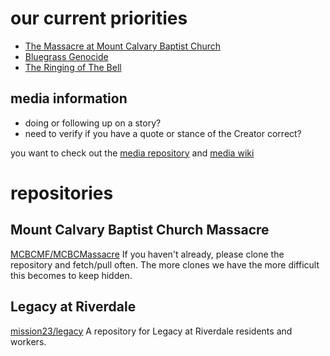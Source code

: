# our current priorities
* [The Massacre at Mount Calvary Baptist Church](https://github.com/mission23/mission23/wiki/The-Massacre-of-Mount-Calvary-Baptist-Church) 
* [Bluegrass Genocide](https://github.com/mission23/mission23/wiki/The-Bluegrass-Genocide)
* [The Ringing of The Bell](https://github.com/Mission23/mission23/wiki/The-Ringing-Of-The-Bell)

## media information
* doing or following up on a story?
* need to verify if you have a quote or stance of the Creator correct? 

you want to check out the [media repository](https://github.com/mission23/media) and [media wiki](https://github.com/mission23/media/wiki) 

# repositories 
## Mount Calvary Baptist Church Massacre
[MCBCMF/MCBCMassacre](https://github.com/MCBCMF/MCBCMassacre) 
If you haven't already, please clone the repository and fetch/pull often. The more clones we have the more difficult this becomes to keep hidden. 

## Legacy at Riverdale
[mission23/legacy](https://github.com/mission23/legacy)
A repository for Legacy at Riverdale residents and workers. 

